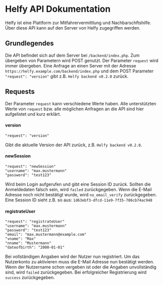 # Helfy API Dokumentation
Helfy ist eine Plattform zur Mitfahrervermittlung und Nachbarschftshilfe. Über diese API kann auf den Server von Helfy zugegriffen werden.


## Grundlegendes
Die API befindet sich auf dem Server bei `/backend/index.php`. Zum übergeben von Parametern wird POST genutzt. Der Parameter `request` wird immer übergeben. Eine Anfrage an einen Server mit der Adresse `https://helfy.example.com/backend/index.php` und dem POST Parameter `"request": "version"` gibt z.B. `Helfy backend v0.2.0` zurück.


## Requests
Der Parameter `request` kann verschiedene Werte haben. Alle unterstützten Werte von `request` bzw. alle möglichen Anfragen an die API sind hier aufgelistet und kurz erklärt.

#### version
```
"request": "version"
```
Gibt die aktuelle Version der API zurück, z.B. `Helfy backend v0.2.0`.

#### newSession
```
"request": "newSession"
"username": "max.mustermann"
"password": "test123"
```
Wird beim Login aufgerufen und gibt eine Session ID zurück. Sollten die Anmeldedaten falsch sein, wird `failed` zurückgegeben. Wenn die E-Mail Adresse noch nicht bestätigt wurde, wird `no_email_verify` zurückgegeben.
Eine Session ID sieht z.B. so aus: `1d63ebf3-dfcd-11e9-7f35-786cb74ac948`

#### registrateUser
```
"request": "registrateUser"
"username": "max.mustermann"
"password": "test123"
"email": "max.mustermann@example.com"
"vname": "Max"
"nname": "Mustermann"
"dateofbirth": "2000-01-01"
```
Bei vollständigen Angaben wird der Nutzer nun registriert. Um das Nutzerkonto zu aktivieren muss die E-Mail Adresse nun bestätigt werden. Wenn der Nutzername schon vergeben ist oder die Angaben unvollständig sind, wird `failed` zurückgegeben. Bei erfolgreicher Registrierung wird `success` zurückgegeben.